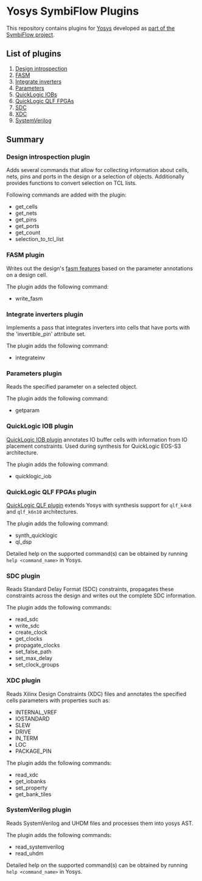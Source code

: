 # Yosys SymbiFlow Plugins

This repository contains plugins for
[Yosys](https://github.com/YosysHQ/yosys.git) developed as
[part of the SymbiFlow project](https://symbiflow.github.io).

## List of plugins
1. [Design introspection](#design-introspection-plugin)
2. [FASM](#fasm-plugin)
3. [Integrate inverters](#integrate-inverters-plugin)
4. [Parameters](#parameters-plugin)
5. [QuickLogic IOBs](#quicklogic-iob-plugin)
6. [QuickLogic QLF FPGAs](#quicklogic-qlf-plugin)
7. [SDC](#sdc-plugin)
8. [XDC](#xdc-plugin)
9. [SystemVerilog](#systemverilog-plugin)

## Summary

### Design introspection plugin

Adds several commands that allow for collecting information about cells, nets, pins and ports in the design or a selection of objects.
Additionally provides functions to convert selection on TCL lists.

Following commands are added with the plugin:
* get_cells
* get_nets
* get_pins
* get_ports
* get_count
* selection_to_tcl_list

### FASM plugin

Writes out the design's [fasm features](https://symbiflow.readthedocs.io/en/latest/fasm/docs/specification.html) based on the parameter annotations on a design cell.

The plugin adds the following command:
* write_fasm

### Integrate inverters plugin

Implements a pass that integrates inverters into cells that have ports with the 'invertible_pin' attribute set.

The plugin adds the following command:
* integrateinv

### Parameters plugin

Reads the specified parameter on a selected object.

The plugin adds the following command:
* getparam

### QuickLogic IOB plugin

[QuickLogic IOB plugin](./ql-iob-plugin/) annotates IO buffer cells with information from IO placement constraints. Used during synthesis for QuickLogic EOS-S3 architecture.

The plugin adds the following command:
* quicklogic_iob

### QuickLogic QLF FPGAs plugin

[QuickLogic QLF plugin](./ql-qlf-plugin) extends Yosys with synthesis support for `qlf_k4n8` and `qlf_k6n10` architectures.

The plugin adds the following command:
* synth_quicklogic
* ql_dsp

Detailed help on the supported command(s) can be obtained by running `help <command_name>` in Yosys.

### SDC plugin

Reads Standard Delay Format (SDC) constraints, propagates these constraints across the design and writes out the complete SDC information.

The plugin adds the following commands:
* read_sdc
* write_sdc
* create_clock
* get_clocks
* propagate_clocks
* set_false_path
* set_max_delay
* set_clock_groups

### XDC plugin

Reads Xilinx Design Constraints (XDC) files and annotates the specified cells parameters with properties such as:
* INTERNAL_VREF
* IOSTANDARD
* SLEW
* DRIVE
* IN_TERM
* LOC
* PACKAGE_PIN 

The plugin adds the following commands:
* read_xdc
* get_iobanks
* set_property
* get_bank_tiles

### SystemVerilog plugin

Reads SystemVerilog and UHDM files and processes them into yosys AST.

The plugin adds the following commands:
* read_systemverilog
* read_uhdm

Detailed help on the supported command(s) can be obtained by running `help <command_name>` in Yosys.
